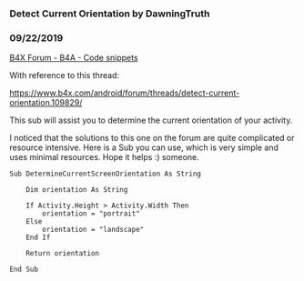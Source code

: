 ### Detect Current Orientation by DawningTruth
### 09/22/2019
[B4X Forum - B4A - Code snippets](https://www.b4x.com/android/forum/threads/109833/)

With reference to this thread:  
  
<https://www.b4x.com/android/forum/threads/detect-current-orientation.109829/>  
  
This sub will assist you to determine the current orientation of your activity.  
  
I noticed that the solutions to this one on the forum are quite complicated or resource intensive. Here is a Sub you can use, which is very simple and uses minimal resources. Hope it helps :) someone.  
  

```B4X
Sub DetermineCurrentScreenOrientation As String  
   
    Dim orientation As String  
   
    If Activity.Height > Activity.Width Then  
        orientation = "portrait"  
    Else  
        orientation = "landscape"  
    End If  
   
    Return orientation  
   
End Sub
```